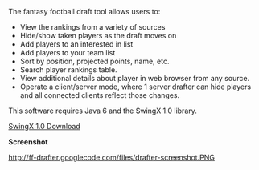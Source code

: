 The fantasy football draft tool allows users to:

  * View the rankings from a variety of sources
  * Hide/show taken players as the draft moves on
  * Add players to an interested in list
  * Add players to your team list
  * Sort by position, projected points, name, etc.
  * Search player rankings table.
  * View additional details about player in web browser from any source.
  * Operate a client/server mode, where 1 server drafter can hide players and all connected clients reflect those changes.

This software requires Java 6 and the SwingX 1.0 library.

[SwingX 1.0 Download](https://swingx.dev.java.net/files/documents/2981/135863/swingx-1.0.zip)

**Screenshot**

http://ff-drafter.googlecode.com/files/drafter-screenshot.PNG